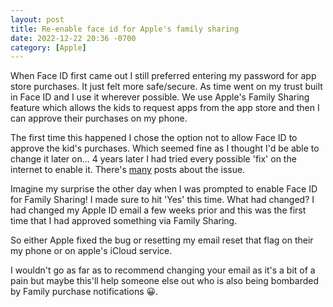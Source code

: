 ```yaml
---
layout: post
title: Re-enable face id for Apple's family sharing
date: 2022-12-22 20:36 -0700
category: [Apple]
---
```


When Face ID first came out I still preferred entering my password for app store purchases. It just felt more safe/secure. As time went on my trust built in Face ID and I use it wherever possible. We use Apple's Family Sharing feature which allows the kids to request apps from the app store and then I can approve their purchases on my phone.

The first time this happened I chose the option not to allow Face ID to approve the kid's purchases. Which seemed fine as I thought I'd be able to change it later on... 4 years later I had tried every possible 'fix' on the internet to enable it. There's [many](https://discussions.apple.com/thread/252225764) posts about the issue.

Imagine my surprise the other day when I was prompted to enable Face ID for Family Sharing! I made sure to hit 'Yes' this time. What had changed? I had changed my Apple ID email a few weeks prior and this was the first time that I had approved something via Family Sharing.

So either Apple fixed the bug or resetting my email reset that flag on their my phone or on apple's iCloud service.

I wouldn't go as far as to recommend changing your email as it's a bit of a pain but maybe this'll help someone else out who is also being bombarded by Family purchase notifications 😀.
